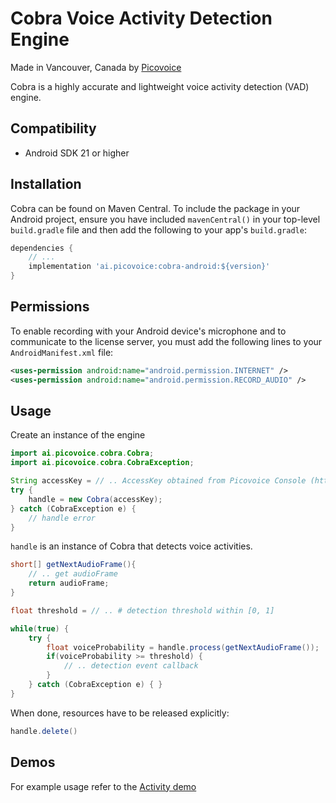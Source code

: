 # Cobra Voice Activity Detection Engine

Made in Vancouver, Canada by [Picovoice](https://picovoice.ai)

Cobra is a highly accurate and lightweight voice activity detection (VAD) engine.

## Compatibility

- Android SDK 21 or higher

## Installation

Cobra can be found on Maven Central. To include the package in your Android project, ensure you have included `mavenCentral()`
in your top-level `build.gradle` file and then add the following to your app's `build.gradle`:

```groovy
dependencies {
    // ...
    implementation 'ai.picovoice:cobra-android:${version}'
}
```

## Permissions

To enable recording with your Android device's microphone and to communicate to the license server,
you must add the following lines to your `AndroidManifest.xml` file:
```xml
<uses-permission android:name="android.permission.INTERNET" />
<uses-permission android:name="android.permission.RECORD_AUDIO" />
```
## Usage

Create an instance of the engine

```java
import ai.picovoice.cobra.Cobra;
import ai.picovoice.cobra.CobraException;

String accessKey = // .. AccessKey obtained from Picovoice Console (https://picovoice.ai/console/)
try {
    handle = new Cobra(accessKey);
} catch (CobraException e) {
    // handle error
}
```

`handle` is an instance of Cobra that detects voice activities.

```java
short[] getNextAudioFrame(){
    // .. get audioFrame
    return audioFrame;
}

float threshold = // .. # detection threshold within [0, 1]

while(true) {
    try {
        float voiceProbability = handle.process(getNextAudioFrame());
        if(voiceProbability >= threshold) {
            // .. detection event callback
        }
    } catch (CobraException e) { }
}
```

When done, resources have to be released explicitly:

```java
handle.delete()
```

## Demos

For example usage refer to the [Activity demo](/demo/android/Activity)
